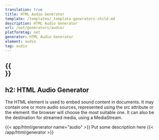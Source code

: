 ```yaml
---
translation: true
title: HTML Audio Generator
template: /templates/_template-generators-child.md
description: HTML Audio Generator
url: /net/generators/audio/
platformtag: net
generator: HTML Audio Generator
element: audio
tag: audio
---
```


{{<section overview>}}
---
h2: HTML Audio Generator
---

The [<audio>](https://html.spec.whatwg.org/multipage/media.html#the-audio-element) HTML element is used to embed sound content in documents. It may contain one or more audio sources, represented using the src attribute or the [<source>](https://html.spec.whatwg.org/multipage/embedded-content.html#the-source-element) element: the browser will choose the most suitable one. It can also be the destination for streamed media, using a MediaStream.

{{< app/html/generator name="audio" >}}
Put some descriptiion here
{{< /app/html/generator >}}